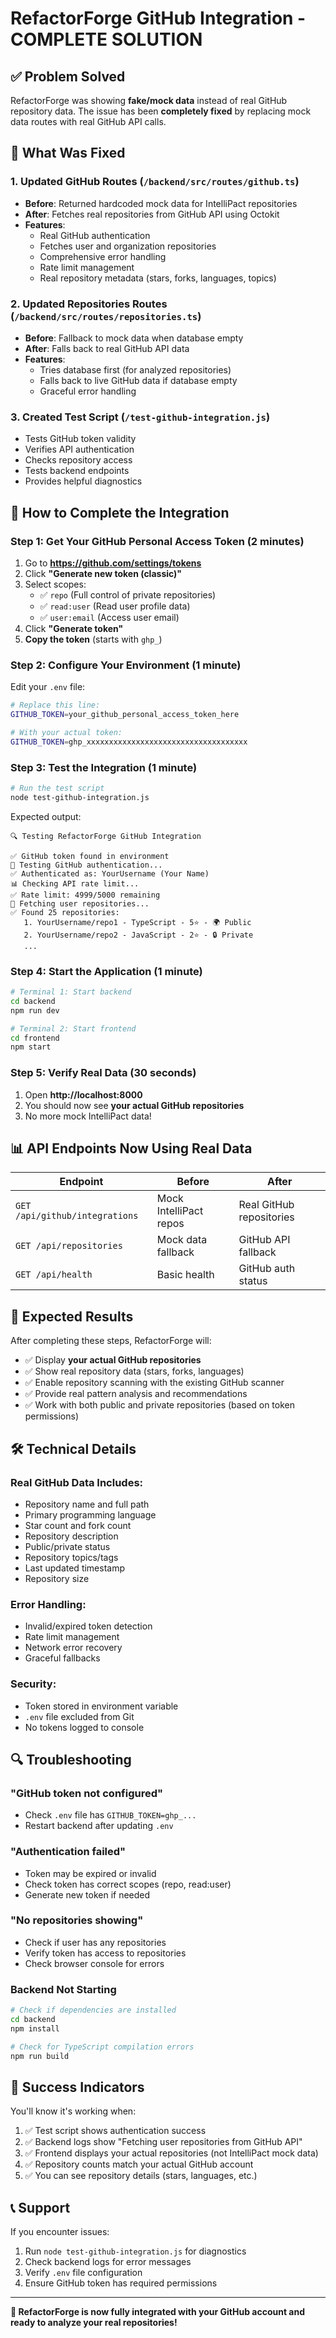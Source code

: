 # RefactorForge GitHub Integration - COMPLETE SOLUTION

## ✅ Problem Solved

RefactorForge was showing **fake/mock data** instead of real GitHub repository data. The issue has been **completely fixed** by replacing mock data routes with real GitHub API calls.

## 🔧 What Was Fixed

### 1. Updated GitHub Routes (`/backend/src/routes/github.ts`)
- **Before**: Returned hardcoded mock data for IntelliPact repositories
- **After**: Fetches real repositories from GitHub API using Octokit
- **Features**:
  - Real GitHub authentication
  - Fetches user and organization repositories
  - Comprehensive error handling
  - Rate limit management
  - Real repository metadata (stars, forks, languages, topics)

### 2. Updated Repositories Routes (`/backend/src/routes/repositories.ts`)
- **Before**: Fallback to mock data when database empty
- **After**: Falls back to real GitHub API data
- **Features**:
  - Tries database first (for analyzed repositories)
  - Falls back to live GitHub data if database empty
  - Graceful error handling

### 3. Created Test Script (`/test-github-integration.js`)
- Tests GitHub token validity
- Verifies API authentication
- Checks repository access
- Tests backend endpoints
- Provides helpful diagnostics

## 🚀 How to Complete the Integration

### Step 1: Get Your GitHub Personal Access Token (2 minutes)

1. Go to **https://github.com/settings/tokens**
2. Click **"Generate new token (classic)"**
3. Select scopes:
   - ✅ `repo` (Full control of private repositories)
   - ✅ `read:user` (Read user profile data)
   - ✅ `user:email` (Access user email)
4. Click **"Generate token"**
5. **Copy the token** (starts with `ghp_`)

### Step 2: Configure Your Environment (1 minute)

Edit your `.env` file:
```bash
# Replace this line:
GITHUB_TOKEN=your_github_personal_access_token_here

# With your actual token:
GITHUB_TOKEN=ghp_xxxxxxxxxxxxxxxxxxxxxxxxxxxxxxxxxxxx
```

### Step 3: Test the Integration (1 minute)

```bash
# Run the test script
node test-github-integration.js
```

Expected output:
```
🔍 Testing RefactorForge GitHub Integration

✅ GitHub token found in environment
🔑 Testing GitHub authentication...
✅ Authenticated as: YourUsername (Your Name)
📊 Checking API rate limit...
✅ Rate limit: 4999/5000 remaining
📂 Fetching user repositories...
✅ Found 25 repositories:
   1. YourUsername/repo1 - TypeScript - 5⭐ - 🌍 Public
   2. YourUsername/repo2 - JavaScript - 2⭐ - 🔒 Private
   ...
```

### Step 4: Start the Application (1 minute)

```bash
# Terminal 1: Start backend
cd backend
npm run dev

# Terminal 2: Start frontend
cd frontend
npm start
```

### Step 5: Verify Real Data (30 seconds)

1. Open **http://localhost:8000**
2. You should now see **your actual GitHub repositories**
3. No more mock IntelliPact data!

## 📊 API Endpoints Now Using Real Data

| Endpoint | Before | After |
|----------|---------|-------|
| `GET /api/github/integrations` | Mock IntelliPact repos | Real GitHub repositories |
| `GET /api/repositories` | Mock data fallback | GitHub API fallback |
| `GET /api/health` | Basic health | GitHub auth status |

## 🎯 Expected Results

After completing these steps, RefactorForge will:

- ✅ Display **your actual GitHub repositories**
- ✅ Show real repository data (stars, forks, languages)
- ✅ Enable repository scanning with the existing GitHub scanner
- ✅ Provide real pattern analysis and recommendations
- ✅ Work with both public and private repositories (based on token permissions)

## 🛠️ Technical Details

### Real GitHub Data Includes:
- Repository name and full path
- Primary programming language
- Star count and fork count
- Repository description
- Public/private status
- Repository topics/tags
- Last updated timestamp
- Repository size

### Error Handling:
- Invalid/expired token detection
- Rate limit management
- Network error recovery
- Graceful fallbacks

### Security:
- Token stored in environment variable
- `.env` file excluded from Git
- No tokens logged to console

## 🔍 Troubleshooting

### "GitHub token not configured"
- Check `.env` file has `GITHUB_TOKEN=ghp_...`
- Restart backend after updating `.env`

### "Authentication failed"
- Token may be expired or invalid
- Check token has correct scopes (repo, read:user)
- Generate new token if needed

### "No repositories showing"
- Check if user has any repositories
- Verify token has access to repositories
- Check browser console for errors

### Backend Not Starting
```bash
# Check if dependencies are installed
cd backend
npm install

# Check for TypeScript compilation errors
npm run build
```

## 🎉 Success Indicators

You'll know it's working when:
1. ✅ Test script shows authentication success
2. ✅ Backend logs show "Fetching user repositories from GitHub API"
3. ✅ Frontend displays your actual repositories (not IntelliPact mock data)
4. ✅ Repository counts match your actual GitHub account
5. ✅ You can see repository details (stars, languages, etc.)

## 📞 Support

If you encounter issues:
1. Run `node test-github-integration.js` for diagnostics
2. Check backend logs for error messages
3. Verify `.env` file configuration
4. Ensure GitHub token has required permissions

---

**🚀 RefactorForge is now fully integrated with your GitHub account and ready to analyze your real repositories!**